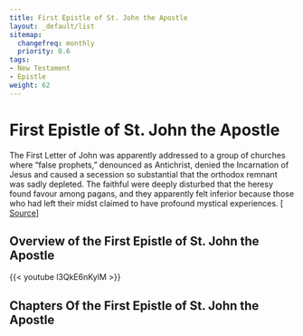 ```yaml
---
title: First Epistle of St. John the Apostle
layout: _default/list
sitemap:
  changefreq: monthly
  priority: 0.6
tags:
- New Testament
- Epistle
weight: 62
---
```

# First Epistle of St. John the Apostle

The First Letter of John was apparently addressed to a group of churches where “false prophets,” denounced as Antichrist, denied the Incarnation of Jesus and caused a secession so substantial that the orthodox remnant was sadly depleted. The faithful were deeply disturbed that the heresy found favour among pagans, and they apparently felt inferior because those who had left their midst claimed to have profound mystical experiences.   [ [Source](https://www.britannica.com/topic/letters-of-John)]

## Overview of the First Epistle of St. John the Apostle
{{< youtube l3QkE6nKylM >}}

## Chapters Of the First Epistle of St. John the Apostle